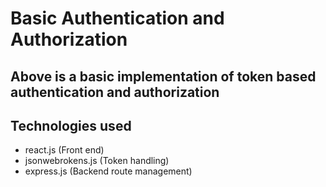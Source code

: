 # Basic Authentication and Authorization 
## Above is a basic implementation of token based authentication and authorization

## Technologies used
* react.js (Front end)
* jsonwebrokens.js (Token handling)
* express.js (Backend route management)
